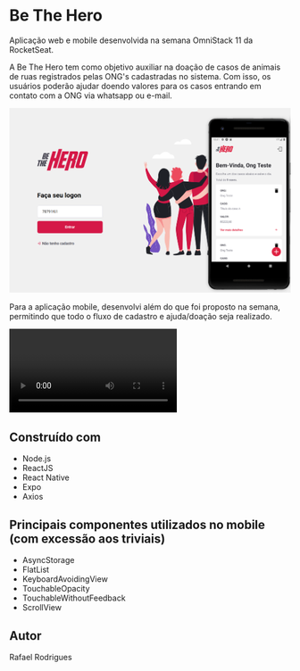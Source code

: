 # Be The Hero

Aplicação web e mobile desenvolvida na semana OmniStack 11 da RocketSeat.

A Be The Hero tem como objetivo auxiliar na doação de casos de animais de ruas registrados pelas ONG's cadastradas no sistema. Com isso, os usuários poderão ajudar doendo valores para os casos entrando em contato com a ONG via whatsapp ou e-mail.

![](bethehero.png)

Para a aplicação mobile, desenvolvi além do que foi proposto na semana, permitindo que todo o fluxo de cadastro e ajuda/doação seja realizado.

![](bethehero.mp4)

## Construído com

* Node.js
* ReactJS
* React Native
* Expo
* Axios

## Principais componentes utilizados no mobile (com excessão aos triviais)

* AsyncStorage
* FlatList
* KeyboardAvoidingView
* TouchableOpacity
* TouchableWithoutFeedback
* ScrollView

## Autor

Rafael Rodrigues
